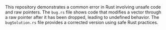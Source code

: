 This repository demonstrates a common error in Rust involving unsafe code and raw pointers.  The `bug.rs` file shows code that modifies a vector through a raw pointer after it has been dropped, leading to undefined behavior. The `bugSolution.rs` file provides a corrected version using safe Rust practices.